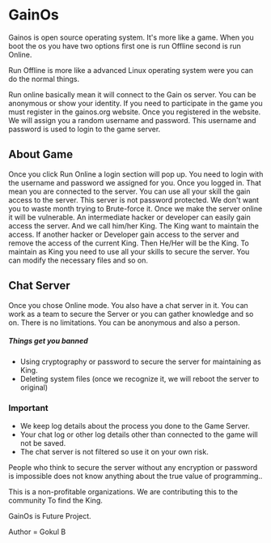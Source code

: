 # GainOs

Gainos is open source operating system. It's more like a game. When you boot the os you have two options first one is run Offline second is run Online.

Run Offline is more like a advanced Linux operating system were you can do the normal things.

Run online basically mean it will connect to the Gain os server. You can be anonymous or show your identity. If you need to participate in the game you must register in the gainos.org website.
Once you registered in the website. We will assign you a random username and password. This username and password is used to login to the game server. 

## About Game

Once you click Run Online a login section will pop up. You need to login with the username and password we assigned for you. Once you logged in. That mean you are connected to the server. You can use all your skill the gain access to the server. This server is not password protected. We don't want you to waste month trying to Brute-force it. 
Once we make the server online it will be vulnerable. An intermediate hacker or developer can easily gain access the server. And we call him/her King. The King want to maintain the access. If another hacker or Developer gain access to the server and remove the access of the current King. Then He/Her will be the King.
To maintain as King you need to use all your skills to secure the server. You can modify the necessary files and so on.


## Chat Server

Once you chose Online mode. You also have a chat server in it. You can work as a team to secure the Server or you can gather knowledge and so on. There is no limitations. You can be anonymous and also a person.
##### Things get you banned

- Using cryptography or password to secure the server for maintaining as King.
- Deleting system files (once we recognize it, we will reboot the server to original)

### Important

- We keep log details about the process you done to the Game Server.
- Your chat log or other log details other than connected to the game will not be saved.
- The chat server is not filtered so use it on your own risk.

People who think to secure the server without any encryption or password is impossible does not know anything about the true value of programming..

This is a non-profitable organizations. We are contributing this to the community To find the King.

GainOs is Future Project.

Author = Gokul B




